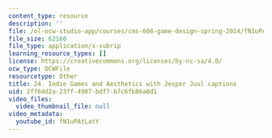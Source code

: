 ```yaml
---
content_type: resource
description: ''
file: /ol-ocw-studio-app/courses/cms-608-game-design-spring-2014/fN1uPAtLatY_captions.webvtt
file_size: 62160
file_type: application/x-subrip
learning_resource_types: []
license: https://creativecommons.org/licenses/by-nc-sa/4.0/
ocw_type: OCWFile
resourcetype: Other
title: 24. Indie Games and Aesthetics with Jesper Juul captions
uid: 2ff64d2a-23ff-4907-bdf7-b7c6fb86a0d1
video_files:
  video_thumbnail_file: null
video_metadata:
  youtube_id: fN1uPAtLatY
---
```

